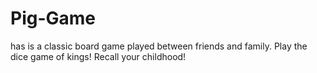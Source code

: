 # Pig-Game
has is a classic board game played between friends and family. Play the dice game of kings! Recall your childhood!
